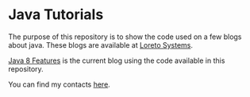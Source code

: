 # Java Tutorials

The purpose of this repository is to show the code used on a few blogs about java.
These blogs are available at [Loreto Systems](https://loreto.systems).

[Java 8 Features](https://loreto.systems/2023/06/11/java-8-features/)
is the current blog using the code available in this repository.

You can find my contacts [here](https://loreto.systems/about-me-card/).